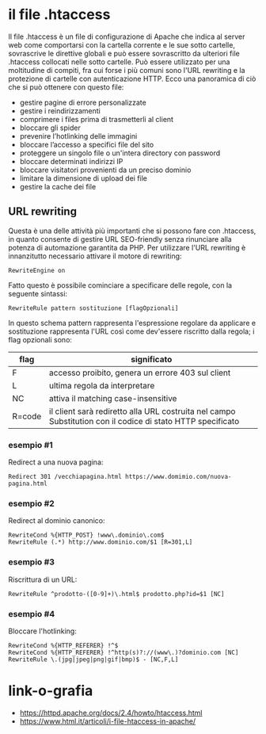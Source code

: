 # il file .htaccess
Il file .htaccess è un file di configurazione di Apache che indica al server web come comportarsi con la cartella corrente e le sue sotto cartelle, sovrascrive
le direttive globali e può essere sovrascritto da ulteriori file .htaccess collocati nelle sotto cartelle. Può essere utilizzato per una moltitudine di compiti,
fra cui forse i più comuni sono l'URL rewriting e la protezione di cartelle con autenticazione HTTP. Ecco una panoramica di ciò che si può ottenere con questo
file:

- gestire pagine di errore personalizzate
- gestire i reindirizzamenti
- comprimere i files prima di trasmetterli al client
- bloccare gli spider
- prevenire l’hotlinking delle immagini
- bloccare l’accesso a specifici file del sito
- proteggere un singolo file o un'intera directory con password
- bloccare determinati indirizzi IP
- bloccare visitatori provenienti da un preciso dominio
- limitare la dimensione di upload dei file
- gestire la cache dei file

## URL rewriting
Questa è una delle attività più importanti che si possono fare con .htaccess, in quanto consente di gestire URL SEO-friendly senza rinunciare alla potenza di automazione
garantita da PHP. Per utilizzare l'URL rewriting è innanzitutto necessario attivare il motore di rewriting:
```
RewriteEngine on
```
Fatto questo è possibile cominciare a specificare delle regole, con la seguente sintassi:
```
RewriteRule pattern sostituzione [flagOpzionali]
```
In questo schema pattern rappresenta l'espressione regolare da applicare e sostituzione rappresenta l'URL così come dev'essere riscritto dalla regola; i flag opzionali sono:

flag            | significato
----------------|----------------------------------------------------
F               | accesso proibito, genera un errore 403 sul client
L               | ultima regola da interpretare
NC              | attiva il matching case-insensitive
R=code          | il client sarà rediretto alla URL costruita nel campo Substitution con il codice di stato HTTP specificato

### esempio #1
Redirect a una nuova pagina:
```
Redirect 301 /vecchiapagina.html https://www.domimio.com/nuova-pagina.html
```
### esempio #2
Redirect al dominio canonico:
```
RewriteCond %{HTTP_POST} !www\.dominio\.com$
RewriteRule (.*) http://www.dominio.com/$1 [R=301,L]
```
### esempio #3
Riscrittura di un URL:
```
RewriteRule ^prodotto-([0-9]+)\.html$ prodotto.php?id=$1 [NC]
```
### esempio #4
Bloccare l'hotlinking:
```
RewriteCond %{HTTP_REFERER} !^$
RewriteCond %{HTTP_REFERER} !^http(s)?://(www\.)?dominio.com [NC]
RewriteRule \.(jpg|jpeg|png|gif|bmp)$ - [NC,F,L]
```

# link-o-grafia
- https://httpd.apache.org/docs/2.4/howto/htaccess.html
- https://www.html.it/articoli/i-file-htaccess-in-apache/
